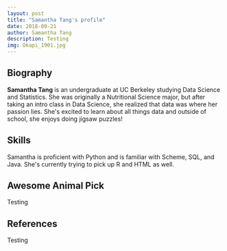 ```yaml
---
layout: post
title: "Samantha Tang's profile"
date: 2018-09-21
author: Samantha Tang
description: Testing
img: Okapi_1901.jpg
---
```


## Biography 

**Samantha Tang** is an undergraduate at UC Berkeley studying Data Science and Statistics. 
She was originally a Nutritional Science major, but after taking an intro class in Data Science, she realized that data was where her passion lies.
She's excited to learn about all things data and outside of school, she enjoys doing jigsaw puzzles!

## Skills

Samantha is proficient with Python and is familiar with Scheme, SQL, and Java. She's currently trying to pick up R and HTML as well. 

## Awesome Animal Pick

Testing 

 
## References

Testing

